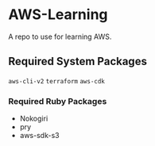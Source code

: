 # AWS-Learning
A repo to use for learning AWS.

## Required System Packages
`aws-cli-v2`
`terraform`
`aws-cdk`

### Required Ruby Packages
* Nokogiri
* pry
* aws-sdk-s3